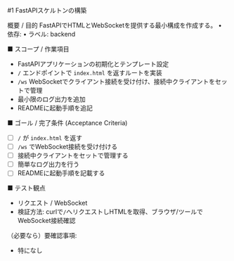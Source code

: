 #1 FastAPIスケルトンの構築

概要 / 目的
FastAPIでHTMLとWebSocketを提供する最小構成を作成する。
• 依存:
• ラベル: backend

■ スコープ / 作業項目
- FastAPIアプリケーションの初期化とテンプレート設定
- `/` エンドポイントで `index.html` を返すルートを実装
- `/ws` WebSocketでクライアント接続を受け付け、接続中クライアントをセットで管理
- 最小限のログ出力を追加
- READMEに起動手順を追記

■ ゴール / 完了条件 (Acceptance Criteria)
- [ ] `/` が `index.html` を返す
- [ ] `/ws` でWebSocket接続を受け付ける
- [ ] 接続中クライアントをセットで管理する
- [ ] 簡単なログ出力を行う
- [ ] READMEに起動手順を記載する

■ テスト観点
- リクエスト / WebSocket
- 検証方法: curlで`/`へリクエストしHTMLを取得、ブラウザ/ツールでWebSocket接続確認

（必要なら）要確認事項:
- 特になし
